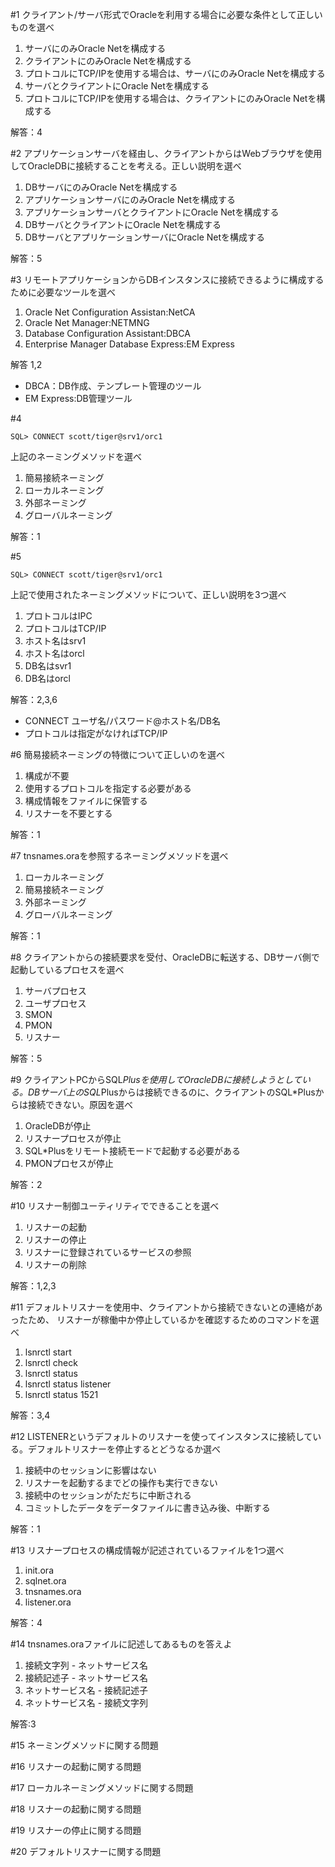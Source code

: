 #1
クライアント/サーバ形式でOracleを利用する場合に必要な条件として正しいものを選べ
1. サーバにのみOracle Netを構成する
2. クライアントにのみOracle Netを構成する
3. プロトコルにTCP/IPを使用する場合は、サーバにのみOracle Netを構成する
4. サーバとクライアントにOracle Netを構成する
5. プロトコルにTCP/IPを使用する場合は、クライアントにのみOracle Netを構成する



解答：4

#2
アプリケーションサーバを経由し、クライアントからはWebブラウザを使用してOracleDBに接続することを考える。正しい説明を選べ
1. DBサーバにのみOracle Netを構成する
2. アプリケーションサーバにのみOracle Netを構成する
3. アプリケーションサーバとクライアントにOracle Netを構成する
4. DBサーバとクライアントにOracle Netを構成する
5. DBサーバとアプリケーションサーバにOracle Netを構成する

解答：5

#3
リモートアプリケーションからDBインスタンスに接続できるように構成するために必要なツールを選べ
1. Oracle Net Configuration Assistan:NetCA
2. Oracle Net Manager:NETMNG
3. Database Configuration Assistant:DBCA
4. Enterprise Manager Database Express:EM Express

解答 1,2
* DBCA：DB作成、テンプレート管理のツール
* EM Express:DB管理ツール

#4
```
SQL> CONNECT scott/tiger@srv1/orc1
```
上記のネーミングメソッドを選べ
1. 簡易接続ネーミング
2. ローカルネーミング
3. 外部ネーミング
4. グローバルネーミング

解答：1

#5
```
SQL> CONNECT scott/tiger@srv1/orc1
```
上記で使用されたネーミングメソッドについて、正しい説明を3つ選べ
1. プロトコルはIPC
2. プロトコルはTCP/IP
3. ホスト名はsrv1
4. ホスト名はorcl
5. DB名はsvr1
6. DB名はorcl

解答：2,3,6
* CONNECT ユーザ名/パスワード@ホスト名/DB名
* プロトコルは指定がなければTCP/IP

#6
簡易接続ネーミングの特徴について正しいのを選べ
1. 構成が不要
2. 使用するプロトコルを指定する必要がある
3. 構成情報をファイルに保管する
4. リスナーを不要とする

解答：1

#7
tnsnames.oraを参照するネーミングメソッドを選べ
1. ローカルネーミング
2. 簡易接続ネーミング
3. 外部ネーミング
4. グローバルネーミング

解答：1

#8
クライアントからの接続要求を受付、OracleDBに転送する、DBサーバ側で起動しているプロセスを選べ
1. サーバプロセス
2. ユーザプロセス
3. SMON
4. PMON
5. リスナー

解答：5

#9
クライアントPCからSQL*Plusを使用してOracleDBに接続しようとしている。DBサーバ上のSQL*Plusからは接続できるのに、クライアントのSQL*Plusからは接続できない。原因を選べ
1. OracleDBが停止
2. リスナープロセスが停止
3. SQL*Plusをリモート接続モードで起動する必要がある
4. PMONプロセスが停止

解答：2

#10
リスナー制御ユーティリティでできることを選べ
1. リスナーの起動
2. リスナーの停止
3. リスナーに登録されているサービスの参照
4. リスナーの削除

解答：1,2,3

#11
デフォルトリスナーを使用中、クライアントから接続できないとの連絡があったため、
リスナーが稼働中か停止しているかを確認するためのコマンドを選べ
1. lsnrctl start
2. lsnrctl check
3. lsnrctl status
4. lsnrctl status listener
5. lsnrctl status 1521

解答：3,4

#12
LISTENERというデフォルトのリスナーを使ってインスタンスに接続している。デフォルトリスナーを停止するとどうなるか選べ
1. 接続中のセッションに影響はない
2. リスナーを起動するまでどの操作も実行できない
3. 接続中のセッションがただちに中断される
4. コミットしたデータをデータファイルに書き込み後、中断する

解答：1

#13
リスナープロセスの構成情報が記述されているファイルを1つ選べ
1. init.ora
2. sqlnet.ora
3. tnsnames.ora
4. listener.ora

解答：4

#14
tnsnames.oraファイルに記述してあるものを答えよ
1. 接続文字列 - ネットサービス名
2. 接続記述子 - ネットサービス名
3. ネットサービス名 - 接続記述子
4. ネットサービス名 - 接続文字列

解答:3

#15
ネーミングメソッドに関する問題

#16
リスナーの起動に関する問題

#17
ローカルネーミングメソッドに関する問題

#18
リスナーの起動に関する問題

#19
リスナーの停止に関する問題

#20
デフォルトリスナーに関する問題